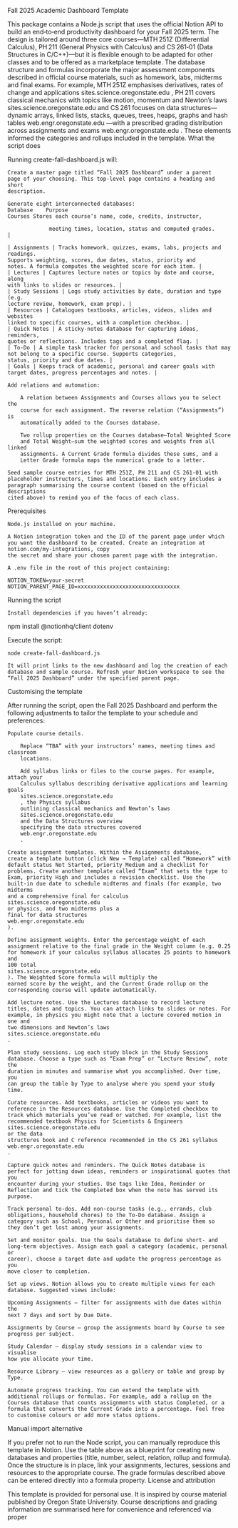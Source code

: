 Fall 2025 Academic Dashboard Template

This package contains a Node.js script that uses the official Notion API to build
an end‑to‑end productivity dashboard for your Fall 2025 term. The design is
tailored around three core courses—MTH 251Z (Differential Calculus),
PH 211 (General Physics with Calculus) and CS 261‑01 (Data Structures in
C/C++)—but it is flexible enough to be adapted for other classes and to be
offered as a marketplace template. The database structure and formulas
incorporate the major assessment components described in official course
materials, such as homework, labs, midterms and final exams. For example,
MTH 251Z emphasises derivatives, rates of change and applications
sites.science.oregonstate.edu
, PH 211 covers
classical mechanics with topics like motion, momentum and Newton’s laws
sites.science.oregonstate.edu
and
CS 261 focuses on data structures—dynamic arrays, linked lists, stacks, queues,
trees, heaps, graphs and hash tables
web.engr.oregonstate.edu
—with a prescribed grading
distribution across assignments and exams
web.engr.oregonstate.edu
. These elements informed the
categories and rollups included in the template.
What the script does

Running create-fall-dashboard.js will:

    Create a master page titled “Fall 2025 Dashboard” under a parent
    page of your choosing. This top‑level page contains a heading and short
    description.

    Generate eight interconnected databases:
    Database	Purpose
    Courses	Stores each course’s name, code, credits, instructor,

                 meeting times, location, status and computed grades.            |

    | Assignments | Tracks homework, quizzes, exams, labs, projects and readings.
    Supports weighting, scores, due dates, status, priority and
    notes. A formula computes the weighted score for each item. |
    | Lectures | Captures lecture notes or topics by date and course, along
    with links to slides or resources. |
    | Study Sessions | Logs study activities by date, duration and type (e.g.
    lecture review, homework, exam prep). |
    | Resources | Catalogues textbooks, articles, videos, slides and websites
    linked to specific courses, with a completion checkbox. |
    | Quick Notes | A sticky‑notes database for capturing ideas, reminders,
    quotes or reflections. Includes tags and a completed flag. |
    | To‑Do | A simple task tracker for personal and school tasks that may
    not belong to a specific course. Supports categories,
    status, priority and due dates. |
    | Goals | Keeps track of academic, personal and career goals with
    target dates, progress percentages and notes. |

    Add relations and automation:

        A relation between Assignments and Courses allows you to select the
        course for each assignment. The reverse relation (“Assignments”) is
        automatically added to the Courses database.

        Two rollup properties on the Courses database—Total Weighted Score
        and Total Weight—sum the weighted scores and weights from all linked
        assignments. A Current Grade formula divides these sums, and a
        Letter Grade formula maps the numerical grade to a letter.

    Seed sample course entries for MTH 251Z, PH 211 and CS 261‑01 with
    placeholder instructors, times and locations. Each entry includes a
    paragraph summarising the course content (based on the official descriptions
    cited above) to remind you of the focus of each class.

Prerequisites

    Node.js installed on your machine.

    A Notion integration token and the ID of the parent page under which
    you want the dashboard to be created. Create an integration at
    notion.com/my-integrations, copy
    the secret and share your chosen parent page with the integration.

    A .env file in the root of this project containing:

    NOTION_TOKEN=your-secret
    NOTION_PARENT_PAGE_ID=xxxxxxxxxxxxxxxxxxxxxxxxxxxxxxxx

Running the script

    Install dependencies if you haven’t already:

npm install @notionhq/client dotenv

Execute the script:

    node create-fall-dashboard.js

    It will print links to the new dashboard and log the creation of each
    database and sample course. Refresh your Notion workspace to see the
    “Fall 2025 Dashboard” under the specified parent page.

Customising the template

After running the script, open the Fall 2025 Dashboard and perform the
following adjustments to tailor the template to your schedule and preferences:

    Populate course details.

        Replace “TBA” with your instructors’ names, meeting times and classroom
        locations.

        Add syllabus links or files to the course pages. For example, attach your
        Calculus syllabus describing derivative applications and learning goals
        sites.science.oregonstate.edu
        , the Physics syllabus
        outlining classical mechanics and Newton’s laws
        sites.science.oregonstate.edu
        and the Data Structures overview
        specifying the data structures covered
        web.engr.oregonstate.edu
        .

    Create assignment templates. Within the Assignments database,
    create a template button (click New → Template) called “Homework” with
    default status Not Started, priority Medium and a checklist for
    problems. Create another template called “Exam” that sets the type to
    Exam, priority High and includes a revision checklist. Use the
    built‑in due date to schedule midterms and finals (for example, two midterms
    and a comprehensive final for calculus
    sites.science.oregonstate.edu
    or physics, and two midterms plus a
    final for data structures
    web.engr.oregonstate.edu
    ).

    Define assignment weights. Enter the percentage weight of each
    assignment relative to the final grade in the Weight column (e.g. 0.25
    for homework if your calculus syllabus allocates 25 points to homework and
    100 total
    sites.science.oregonstate.edu
    ). The Weighted Score formula will multiply the
    earned score by the weight, and the Current Grade rollup on the
    corresponding course will update automatically.

    Add lecture notes. Use the Lectures database to record lecture
    titles, dates and topics. You can attach links to slides or notes. For
    example, in physics you might note that a lecture covered motion in one and
    two dimensions and Newton’s laws
    sites.science.oregonstate.edu
    .

    Plan study sessions. Log each study block in the Study Sessions
    database. Choose a type such as “Exam Prep” or “Lecture Review”, note the
    duration in minutes and summarise what you accomplished. Over time, you
    can group the table by Type to analyse where you spend your study time.

    Curate resources. Add textbooks, articles or videos you want to
    reference in the Resources database. Use the Completed checkbox to
    track which materials you’ve read or watched. For example, list the
    recommended textbook Physics for Scientists & Engineers
    sites.science.oregonstate.edu
    or the data
    structures book and C reference recommended in the CS 261 syllabus
    web.engr.oregonstate.edu
    .

    Capture quick notes and reminders. The Quick Notes database is
    perfect for jotting down ideas, reminders or inspirational quotes that you
    encounter during your studies. Use tags like Idea, Reminder or
    Reflection and tick the Completed box when the note has served its
    purpose.

    Track personal to‑dos. Add non‑course tasks (e.g., errands, club
    obligations, household chores) to the To‑Do database. Assign a
    category such as School, Personal or Other and prioritise them so
    they don’t get lost among your assignments.

    Set and monitor goals. Use the Goals database to define short‑ and
    long‑term objectives. Assign each goal a category (academic, personal or
    career), choose a target date and update the progress percentage as you
    move closer to completion.

    Set up views. Notion allows you to create multiple views for each
    database. Suggested views include:

    Upcoming Assignments – filter for assignments with due dates within the
    next 7 days and sort by Due Date.

    Assignments by Course – group the assignments board by Course to see
    progress per subject.

    Study Calendar – display study sessions in a calendar view to visualise
    how you allocate your time.

    Resource Library – view resources as a gallery or table and group by
    Type.

    Automate progress tracking. You can extend the template with
    additional rollups or formulas. For example, add a rollup on the
    Courses database that counts assignments with status Completed, or a
    formula that converts the Current Grade into a percentage. Feel free
    to customise colours or add more status options.

Manual import alternative

If you prefer not to run the Node script, you can manually reproduce this
template in Notion. Use the table above as a blueprint for creating new
databases and properties (title, number, select, relation, rollup and formula).
Once the structure is in place, link your assignments, lectures, sessions and
resources to the appropriate course. The grade formulas described above can be
entered directly into a formula property.
License and attribution

This template is provided for personal use. It is inspired by course material
published by Oregon State University. Course descriptions and grading
information are summarised here for convenience and referenced via proper

